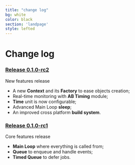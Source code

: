 ```yaml
---
title: "change log"
bg: white
color: black
section: 'landpage'
style: lefted
---
```


# Change log

### [Release 0.1.0-rc2](https://github.com/felipe-lavratti/reacto/releases/tag/v0.1.0-rc2)

New features release

- A new **Context** and its **Factory** to ease objects creation;
- Real-time monitoring with **AB Timing** module;
- **Time** unit is now configurable;
- Advanced Main Loop **sleep**;
- An improved cross platform **build system**.

### [Release 0.1.0-rc1](https://github.com/felipe-lavratti/reacto/releases/tag/v0.1.0-rc1)

Core features release

- **Main Loop** where everything is called from;
- **Queue** to enqueue and handle events;
- **Timed Queue** to defer jobs.
